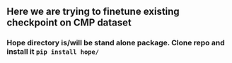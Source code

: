 ## Here we are trying to finetune existing checkpoint on CMP dataset 

### Hope directory is/will be stand alone package. Clone repo and install it ``` pip install hope/ ``` 